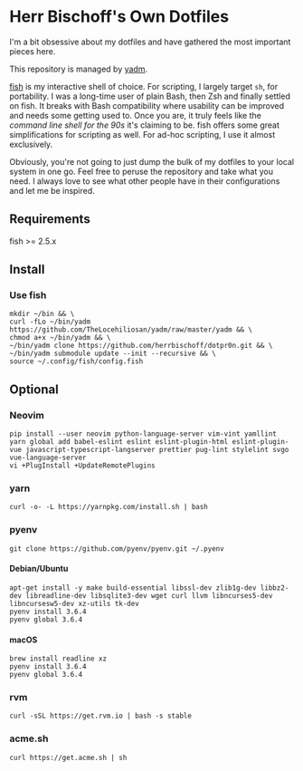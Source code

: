 # Herr Bischoff's Own Dotfiles

I'm a bit obsessive about my dotfiles and have gathered the most important pieces here.

This repository is managed by [yadm](https://github.com/TheLocehiliosan/yadm).

[fish](https://www.fishshell.com) is my interactive shell of choice. For scripting, I largely target `sh`, for portability. I was a long-time user of plain Bash, then Zsh and finally settled on fish. It breaks with Bash compatibility where usability can be improved and needs some getting used to. Once you are, it truly feels like the *command line shell for the 90s* it's claiming to be. fish offers some great simplifications for scripting as well. For ad-hoc scripting, I use it almost exclusively.

Obviously, you're not going to just dump the bulk of my dotfiles to your local system in one go. Feel free to peruse the repository and take what you need. I always love to see what other people have in their configurations and let me be inspired.

## Requirements

fish >= 2.5.x

## Install

### Use fish
```fish
mkdir ~/bin && \
curl -fLo ~/bin/yadm https://github.com/TheLocehiliosan/yadm/raw/master/yadm && \
chmod a+x ~/bin/yadm && \
~/bin/yadm clone https://github.com/herrbischoff/dotpr0n.git && \
~/bin/yadm submodule update --init --recursive && \
source ~/.config/fish/config.fish
```

## Optional

### Neovim
```fish
pip install --user neovim python-language-server vim-vint yamllint
yarn global add babel-eslint eslint eslint-plugin-html eslint-plugin-vue javascript-typescript-langserver prettier pug-lint stylelint svgo vue-language-server
vi +PlugInstall +UpdateRemotePlugins
```

### yarn
```fish
curl -o- -L https://yarnpkg.com/install.sh | bash
```

### pyenv

```fish
git clone https://github.com/pyenv/pyenv.git ~/.pyenv
```

#### Debian/Ubuntu

```fish
apt-get install -y make build-essential libssl-dev zlib1g-dev libbz2-dev libreadline-dev libsqlite3-dev wget curl llvm libncurses5-dev libncursesw5-dev xz-utils tk-dev
pyenv install 3.6.4
pyenv global 3.6.4
```

#### macOS

```fish
brew install readline xz
pyenv install 3.6.4
pyenv global 3.6.4
```

### rvm
```fish
curl -sSL https://get.rvm.io | bash -s stable
```

### acme.sh
```fish
curl https://get.acme.sh | sh
```
